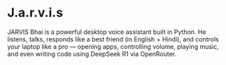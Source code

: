# J.a.r.v.i.s
JARVIS Bhai is a powerful desktop voice assistant built in Python. He listens, talks, responds like a best friend (in English + Hindi), and controls your laptop like a pro — opening apps, controlling volume, playing music, and even writing code using DeepSeek R1 via OpenRouter.
